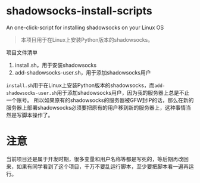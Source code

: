 # shadowsocks-install-scripts
An one-click-script for installing shadowsocks on your Linux OS

> 本项目用于在Linux上安装Python版本的shadowsocks。

项目文件清单

1. install.sh，用于安装shadowsocks
2. add-shadowsocks-user.sh，用于添加shadowsocks用户

`install.sh`用于在Linux上安装Python版本的shadowsocks，而`add-shadowsocks-user.sh`用于添加shadowsocks用户，因为我的服务器上总是不止一个账号。
所以如果原有的shadowsocks的服务器被GFW封IP的话，那么在新的服务器上部署shadowsocks必须要把原有的用户移到新的服务器上，这种事情当然是写脚本操作了。

# 注意

当前项目还是属于开发时期，很多变量和用户名称等都是写死的，等后期再改回来，如果有同学看到了这个项目，千万不要乱运行脚本，至少要把脚本看一遍再运行。

